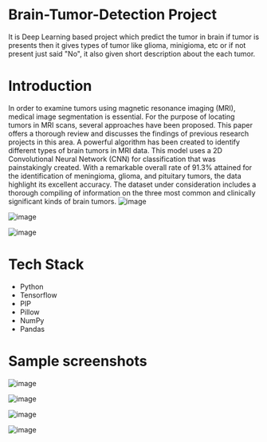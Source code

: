 # Brain-Tumor-Detection Project
It is Deep Learning based project which predict the tumor in brain if tumor is presents then it gives types of tumor like glioma, minigioma, etc or if not present just said "No", it also given short description about the each tumor.
# Introduction
In order to examine tumors using magnetic resonance imaging (MRI), medical image segmentation is essential. For the purpose of locating tumors in MRI scans, several approaches have been proposed. This paper offers a thorough review and discusses the findings of previous research projects in this area. A powerful algorithm has been created to identify different types of brain tumors in MRI data. This model uses a 2D Convolutional Neural Network (CNN) for classification that was painstakingly created. With a remarkable overall rate of 91.3% attained for the identification of meningioma, glioma, and pituitary tumors, the data highlight its excellent accuracy. The dataset under consideration includes a thorough compiling of information on the three most common and clinically significant kinds of brain tumors. 
![image](https://github.com/user-attachments/assets/96b80b4c-6dab-46a5-981d-3a155694a36d) 

![image](https://github.com/user-attachments/assets/eb3ee0b1-ac75-4f47-a169-782ed25cecac) 

![image](https://github.com/user-attachments/assets/517d88fa-50b1-42d4-8c48-a18df3ee3804)

# Tech Stack
- Python
- Tensorflow
- PIP
- Pillow
- NumPy
- Pandas

# Sample screenshots

![image](https://github.com/user-attachments/assets/216be43a-ef4a-4796-a037-864e9e2a7d49)

![image](https://github.com/user-attachments/assets/a60cc093-0b2b-4a8f-9103-8d9e54254831)

![image](https://github.com/user-attachments/assets/36f19a9b-a3dc-4216-ab56-d8cac46e2ce5)

![image](https://github.com/user-attachments/assets/47605514-8b6e-4839-99c8-937791d79e32)


